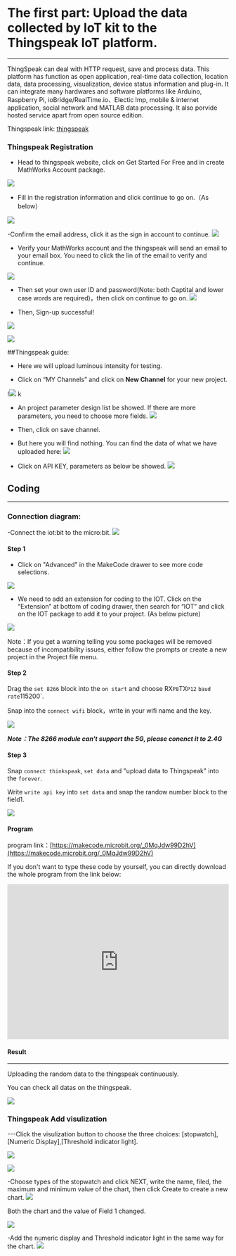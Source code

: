 # The first part: Upload the data collected by IoT kit to the Thingspeak IoT platform.
---
ThingSpeak can deal with HTTP request, save and process data. This platform has function as open application, real-time data collection, location data, data processing, visualization, device status information and plug-in. It can integrate many hardwares and software platforms like Arduino, Raspberry Pi, ioBridge/RealTime.io、Electic lmp, mobile & internet application, social network and MATLAB data processing. It also porvide hosted service apart from open source edition.

Thingspeak link: [thingspeak](https://thingspeak.com/)

### Thingspeak Registration
 
- Head to thingspeak website, click on Get Started For Free and in create MathWorks Account package.

![](./images/case_ts_01.png)

- Fill in the registration information and click continue to go on.（As below）

![](./images/case_ts_02.png)

-Confirm the email address, click it as the sign in account to continue.
![](./images/case_ts_03.png)

- Verify your MathWorks account and the thingspeak will send an email to your email box. You need to click the lin of the email to verify and continue. 

![](./images/case_ts_04.png)
 
- Then set your own user ID and password(Note: both Captital and lower case words are required)，then click on continue to go on.
![](./images/case_ts_05.png)

- Then, Sign-up successful!

![](./images/smC48sY.png)

![](./images/case_ts_06.png)

##Thingspeak guide:

- Here we will upload luminous intensity for testing. 

- Click on “MY Channels” and click on **New Channel** for your new project.

!![](./images/case_ts_07.png)
k
- An project parameter design list be showed. If there are more parameters, you need to choose more fields.
![](./images/case_ts_08.png)

- Then, click on save channel. 

- But here you will find nothing. You can find the data of what we have uploaded here:
![](./images/case_ts_09.png)
- Click on API KEY, parameters as below be showed.
![](./images/case_ts_10.png)

## Coding

---
### Connection diagram:
-Connect the iot:bit to the micro:bit.
![](./images/case_ts_17.png)

#### Step 1
- Click on "Advanced" in the MakeCode drawer to see more code selections.

![](./images/iot_bit_11.jpg)

- We need to add an extension for coding to the IOT. Click on the “Extension” at bottom of coding drawer, then search for “IOT” and click on the IOT package to add it to your project. (As below picture) 

![](./images/iot_bit_12.jpg)

Note：If you get a warning telling you some packages will be removed because of incompatibility issues, either follow the prompts or create a new project in the Project file menu.

#### Step 2

Drag the `set 8266` block into the `on start` and choose RX`P8`TX`P12` `baud rate`115200`.

Snap into the `connect wifi` block，write in your wifi name and the key. 

![](./images/case_ts_11.png)

***Note：The 8266 module can't support the 5G, please conenct it to 2.4G***

#### Step 3

Snap `connect thinkspeak`, `set data` and "upload data to Thingspeak"  into the `forever`. 

Write `write api key` into `set data` and snap the randow number block to the field1.


![](./images/case_ts_12.png)



#### Program

program link：[https://makecode.microbit.org/_0MqJdw99D2hV](https://makecode.microbit.org/_0MqJdw99D2hV)

If you don't want to type these code by yourself, you can directly download the whole program from the link below:

<div style="position:relative;height:0;padding-bottom:70%;overflow:hidden;"><iframe style="position:absolute;top:0;left:0;width:100%;height:100%;" src="https://makecode.microbit.org/#pub:_0MqJdw99D2hV" frameborder="0" sandbox="allow-popups allow-forms allow-scripts allow-same-origin"></iframe></div>  


#### Result
---

Uploading the random data to the thingspeak continuously. 

You can check all datas on the thingspeak.

![](./images/case_ts_13.png)


### Thingspeak Add visulization

---Click the visulization button to choose the three choices: [stopwatch],[Numeric Display],[Threshold indicator light].

![](./images/case_ts_14.png)

![](./images/case_ts_15.png)

-Choose types of the stopwatch and click NEXT, write the name, filed, the maximum and minimum value of the chart, then click Create to create a new chart.
![](./images/case_ts_16.png)

Both the chart and the value of Field 1 changed.

![](./images/case_ts_19.png)

-Add the numeric display and Threshold indicator light in the same way for the chart.
![](./images/case_ts_20.png)
